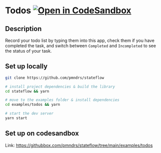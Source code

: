 # Todos [![Open in CodeSandbox](https://img.shields.io/badge/Open%20in-CodeSandbox-blue?style=flat-square&logo=codesandbox)](https://githubbox.com/pmndrs/stateflow/tree/main/examples/todos)

## Description

Record your todo list by typing them into this app, check them if you have completed the task, and switch between `Completed` and `Incompleted` to see the status of your task.

## Set up locally

```bash
git clone https://github.com/pmndrs/stateflow

# install project dependencies & build the library
cd stateflow && yarn

# move to the examples folder & install dependencies
cd examples/todos && yarn

# start the dev server
yarn start
```

## Set up on codesandbox

Link: https://githubbox.com/pmndrs/stateflow/tree/main/examples/todos
